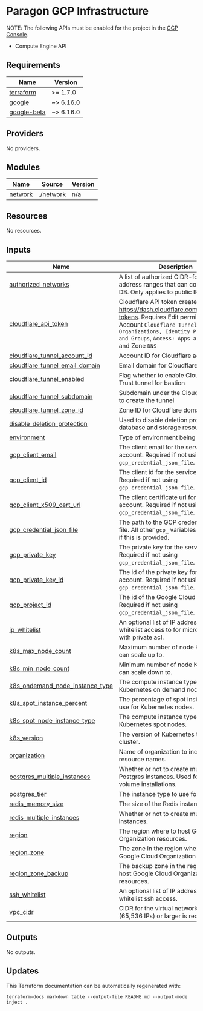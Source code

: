 # Paragon GCP Infrastructure

NOTE: The following APIs must be enabled for the project in the [GCP Console](https://console.developers.google.com/apis/api/compute.googleapis.com/overview).
- Compute Engine API


<!-- BEGIN_TF_DOCS -->
## Requirements

| Name | Version |
|------|---------|
| <a name="requirement_terraform"></a> [terraform](#requirement\_terraform) | >= 1.7.0 |
| <a name="requirement_google"></a> [google](#requirement\_google) | ~> 6.16.0 |
| <a name="requirement_google-beta"></a> [google-beta](#requirement\_google-beta) | ~> 6.16.0 |

## Providers

No providers.

## Modules

| Name | Source | Version |
|------|--------|---------|
| <a name="module_network"></a> [network](#module\_network) | ./network | n/a |

## Resources

No resources.

## Inputs

| Name | Description | Type | Default | Required |
|------|-------------|------|---------|:--------:|
| <a name="input_authorized_networks"></a> [authorized\_networks](#input\_authorized\_networks) | A list of authorized CIDR-formatted IP address ranges that can connect to this DB. Only applies to public IP instances. | `list(map(string))` | `[]` | no |
| <a name="input_cloudflare_api_token"></a> [cloudflare\_api\_token](#input\_cloudflare\_api\_token) | Cloudflare API token created at https://dash.cloudflare.com/profile/api-tokens. Requires Edit permissions on Account `Cloudflare Tunnel`, `Access: Organizations, Identity Providers, and Groups`, `Access: Apps and Policies` and Zone `DNS` | `string` | `"dummy-cloudflare-tokens-must-be-40-chars"` | no |
| <a name="input_cloudflare_tunnel_account_id"></a> [cloudflare\_tunnel\_account\_id](#input\_cloudflare\_tunnel\_account\_id) | Account ID for Cloudflare account | `string` | `""` | no |
| <a name="input_cloudflare_tunnel_email_domain"></a> [cloudflare\_tunnel\_email\_domain](#input\_cloudflare\_tunnel\_email\_domain) | Email domain for Cloudflare access | `string` | `"useparagon.com"` | no |
| <a name="input_cloudflare_tunnel_enabled"></a> [cloudflare\_tunnel\_enabled](#input\_cloudflare\_tunnel\_enabled) | Flag whether to enable Cloudflare Zero Trust tunnel for bastion | `bool` | `false` | no |
| <a name="input_cloudflare_tunnel_subdomain"></a> [cloudflare\_tunnel\_subdomain](#input\_cloudflare\_tunnel\_subdomain) | Subdomain under the Cloudflare Zone to create the tunnel | `string` | `""` | no |
| <a name="input_cloudflare_tunnel_zone_id"></a> [cloudflare\_tunnel\_zone\_id](#input\_cloudflare\_tunnel\_zone\_id) | Zone ID for Cloudflare domain | `string` | `""` | no |
| <a name="input_disable_deletion_protection"></a> [disable\_deletion\_protection](#input\_disable\_deletion\_protection) | Used to disable deletion protection on database and storage resources. | `bool` | `false` | no |
| <a name="input_environment"></a> [environment](#input\_environment) | Type of environment being deployed to. | `string` | `"enterprise"` | no |
| <a name="input_gcp_client_email"></a> [gcp\_client\_email](#input\_gcp\_client\_email) | The client email for the service account. Required if not using `gcp_credential_json_file`. | `string` | `null` | no |
| <a name="input_gcp_client_id"></a> [gcp\_client\_id](#input\_gcp\_client\_id) | The client id for the service account. Required if not using `gcp_credential_json_file`. | `string` | `null` | no |
| <a name="input_gcp_client_x509_cert_url"></a> [gcp\_client\_x509\_cert\_url](#input\_gcp\_client\_x509\_cert\_url) | The client certificate url for the service account. Required if not using `gcp_credential_json_file`. | `string` | `null` | no |
| <a name="input_gcp_credential_json_file"></a> [gcp\_credential\_json\_file](#input\_gcp\_credential\_json\_file) | The path to the GCP credential JSON file. All other `gcp_` variables are ignored if this is provided. | `string` | `null` | no |
| <a name="input_gcp_private_key"></a> [gcp\_private\_key](#input\_gcp\_private\_key) | The private key for the service account. Required if not using `gcp_credential_json_file`. | `string` | `null` | no |
| <a name="input_gcp_private_key_id"></a> [gcp\_private\_key\_id](#input\_gcp\_private\_key\_id) | The id of the private key for the service account. Required if not using `gcp_credential_json_file`. | `string` | `null` | no |
| <a name="input_gcp_project_id"></a> [gcp\_project\_id](#input\_gcp\_project\_id) | The id of the Google Cloud Project. Required if not using `gcp_credential_json_file`. | `string` | `null` | no |
| <a name="input_ip_whitelist"></a> [ip\_whitelist](#input\_ip\_whitelist) | An optional list of IP addresses to whitelist access to for microservices with private acl. | `string` | `""` | no |
| <a name="input_k8s_max_node_count"></a> [k8s\_max\_node\_count](#input\_k8s\_max\_node\_count) | Maximum number of node Kubernetes can scale up to. | `number` | `20` | no |
| <a name="input_k8s_min_node_count"></a> [k8s\_min\_node\_count](#input\_k8s\_min\_node\_count) | Minimum number of node Kubernetes can scale down to. | `number` | `3` | no |
| <a name="input_k8s_ondemand_node_instance_type"></a> [k8s\_ondemand\_node\_instance\_type](#input\_k8s\_ondemand\_node\_instance\_type) | The compute instance type to use for Kubernetes on demand nodes. | `string` | `"e2-standard-2"` | no |
| <a name="input_k8s_spot_instance_percent"></a> [k8s\_spot\_instance\_percent](#input\_k8s\_spot\_instance\_percent) | The percentage of spot instances to use for Kubernetes nodes. | `number` | `75` | no |
| <a name="input_k8s_spot_node_instance_type"></a> [k8s\_spot\_node\_instance\_type](#input\_k8s\_spot\_node\_instance\_type) | The compute instance type to use for Kubernetes spot nodes. | `string` | `"e2-standard-2"` | no |
| <a name="input_k8s_version"></a> [k8s\_version](#input\_k8s\_version) | The version of Kubernetes to run in the cluster. | `string` | `"1.31"` | no |
| <a name="input_organization"></a> [organization](#input\_organization) | Name of organization to include in resource names. | `string` | n/a | yes |
| <a name="input_postgres_multiple_instances"></a> [postgres\_multiple\_instances](#input\_postgres\_multiple\_instances) | Whether or not to create multiple Postgres instances. Used for higher volume installations. | `bool` | `true` | no |
| <a name="input_postgres_tier"></a> [postgres\_tier](#input\_postgres\_tier) | The instance type to use for Postgres. | `string` | `"db-f1-micro"` | no |
| <a name="input_redis_memory_size"></a> [redis\_memory\_size](#input\_redis\_memory\_size) | The size of the Redis instance (in GB). | `number` | `2` | no |
| <a name="input_redis_multiple_instances"></a> [redis\_multiple\_instances](#input\_redis\_multiple\_instances) | Whether or not to create multiple Redis instances. | `bool` | `true` | no |
| <a name="input_region"></a> [region](#input\_region) | The region where to host Google Cloud Organization resources. | `string` | n/a | yes |
| <a name="input_region_zone"></a> [region\_zone](#input\_region\_zone) | The zone in the region where to host Google Cloud Organization resources. | `string` | n/a | yes |
| <a name="input_region_zone_backup"></a> [region\_zone\_backup](#input\_region\_zone\_backup) | The backup zone in the region where to host Google Cloud Organization resources. | `string` | n/a | yes |
| <a name="input_ssh_whitelist"></a> [ssh\_whitelist](#input\_ssh\_whitelist) | An optional list of IP addresses to whitelist ssh access. | `string` | `""` | no |
| <a name="input_vpc_cidr"></a> [vpc\_cidr](#input\_vpc\_cidr) | CIDR for the virtual network. A `/16` (65,536 IPs) or larger is recommended. | `string` | `"10.0.0.0/16"` | no |

## Outputs

No outputs.
<!-- END_TF_DOCS -->

## Updates

This Terraform documentation can be automatically regenerated with:

```
terraform-docs markdown table --output-file README.md --output-mode inject .
```
